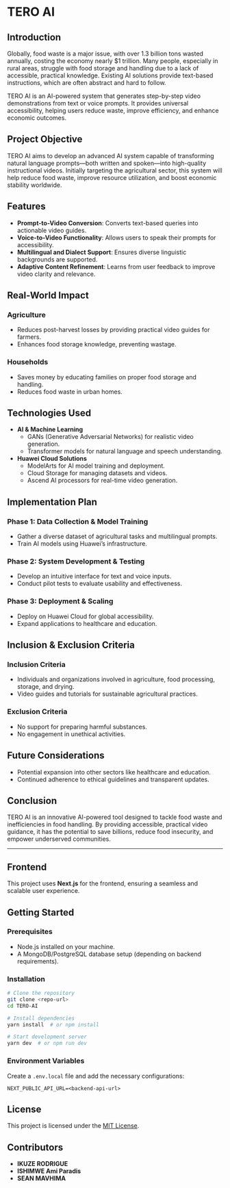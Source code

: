 # TERO AI

## Introduction
Globally, food waste is a major issue, with over 1.3 billion tons wasted annually, costing the economy nearly $1 trillion. Many people, especially in rural areas, struggle with food storage and handling due to a lack of accessible, practical knowledge. Existing AI solutions provide text-based instructions, which are often abstract and hard to follow.

TERO AI is an AI-powered system that generates step-by-step video demonstrations from text or voice prompts. It provides universal accessibility, helping users reduce waste, improve efficiency, and enhance economic outcomes.

## Project Objective
TERO AI aims to develop an advanced AI system capable of transforming natural language prompts—both written and spoken—into high-quality instructional videos. Initially targeting the agricultural sector, this system will help reduce food waste, improve resource utilization, and boost economic stability worldwide.

## Features
- **Prompt-to-Video Conversion**: Converts text-based queries into actionable video guides.
- **Voice-to-Video Functionality**: Allows users to speak their prompts for accessibility.
- **Multilingual and Dialect Support**: Ensures diverse linguistic backgrounds are supported.
- **Adaptive Content Refinement**: Learns from user feedback to improve video clarity and relevance.

## Real-World Impact
### Agriculture
- Reduces post-harvest losses by providing practical video guides for farmers.
- Enhances food storage knowledge, preventing wastage.

### Households
- Saves money by educating families on proper food storage and handling.
- Reduces food waste in urban homes.

## Technologies Used
- **AI & Machine Learning**
  - GANs (Generative Adversarial Networks) for realistic video generation.
  - Transformer models for natural language and speech understanding.
- **Huawei Cloud Solutions**
  - ModelArts for AI model training and deployment.
  - Cloud Storage for managing datasets and videos.
  - Ascend AI processors for real-time video generation.

## Implementation Plan
### Phase 1: Data Collection & Model Training
- Gather a diverse dataset of agricultural tasks and multilingual prompts.
- Train AI models using Huawei’s infrastructure.

### Phase 2: System Development & Testing
- Develop an intuitive interface for text and voice inputs.
- Conduct pilot tests to evaluate usability and effectiveness.

### Phase 3: Deployment & Scaling
- Deploy on Huawei Cloud for global accessibility.
- Expand applications to healthcare and education.

## Inclusion & Exclusion Criteria
### Inclusion Criteria
- Individuals and organizations involved in agriculture, food processing, storage, and drying.
- Video guides and tutorials for sustainable agricultural practices.

### Exclusion Criteria
- No support for preparing harmful substances.
- No engagement in unethical activities.

## Future Considerations
- Potential expansion into other sectors like healthcare and education.
- Continued adherence to ethical guidelines and transparent updates.

## Conclusion
TERO AI is an innovative AI-powered tool designed to tackle food waste and inefficiencies in food handling. By providing accessible, practical video guidance, it has the potential to save billions, reduce food insecurity, and empower underserved communities.

---

## Frontend
This project uses **Next.js** for the frontend, ensuring a seamless and scalable user experience.

## Getting Started
### Prerequisites
- Node.js installed on your machine.
- A MongoDB/PostgreSQL database setup (depending on backend requirements).

### Installation
```sh
# Clone the repository
git clone <repo-url>
cd TERO-AI

# Install dependencies
yarn install  # or npm install

# Start development server
yarn dev  # or npm run dev
```

### Environment Variables
Create a `.env.local` file and add the necessary configurations:
```env
NEXT_PUBLIC_API_URL=<backend-api-url>
```

## License
This project is licensed under the [MIT License](LICENSE).

## Contributors
- **IKUZE RODRIGUE**
- **ISHIMWE Ami Paradis**
- **SEAN MAVHIMA**

